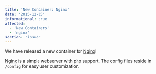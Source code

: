 ```yaml
---
title: 'New Container: Nginx'
date: '2015-12-05'
informational: true
affected:
  - 'New Containers'
  - 'nginx'
section: 'issue'
---
```

We have released a new container for [Nginx](https://github.com/linuxserver/docker-nginx)!

[Nginx](https://nginx.org/) is a simple webserver with php support. The config files reside in `/config` for easy user customization.
